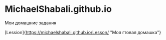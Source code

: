 

# MichaelShabali.github.io
Мои домашние задания

[Lession]{https://michaelshabali.github.io/Lesson/ "Моя гтовая домашка"}
